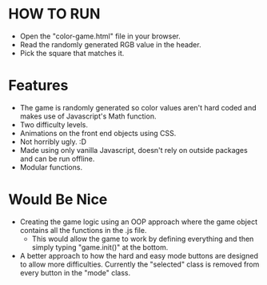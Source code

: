 # HOW TO RUN
* Open the "color-game.html" file in your browser.
* Read the randomly generated RGB value in the header.
* Pick the square that matches it.

# Features
* The game is randomly generated so color values aren't hard coded and makes use of Javascript's Math function.
* Two difficulty levels.
* Animations on the front end objects using CSS.
* Not horribly ugly. :D
* Made using only vanilla Javascript, doesn't rely on outside packages and can be run offline.
* Modular functions.

# Would Be Nice
* Creating the game logic using an OOP approach where the game object contains all the functions in the .js file.
    * This would allow the game to work by defining everything and then simply typing "game.init()" at the bottom.
* A better approach to how the hard and easy mode buttons are designed to allow more difficulties. Currently the "selected"  class is removed from every button in the "mode" class.